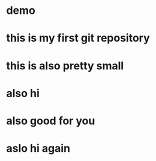 # demo
# this is my first git repository 
# this is also pretty small 
# also hi 
# also good for you
# aslo hi again

